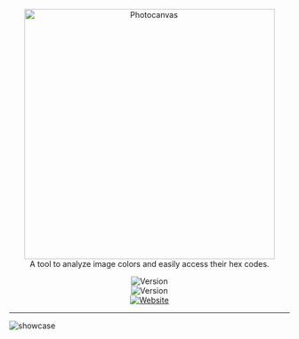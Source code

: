 <p align="center">
  <img src="https://i.imgur.com/2IXWU9L.png" width="450" alt="Photocanvas" /><br/>
    <span>A tool to analyze image colors and easily access their hex codes.</span>
</p>
<p align="center">
 <img src="https://api.codemagic.io/apps/6186d6dff780e4ed5f9c7596/default-workflow/status_badge.svg" alt="Version" /> <br><img src="https://img.shields.io/github/languages/code-size/esentis/photocanvas?color=1F1D36&style=for-the-badge&label=size" alt="Version" /></br>
 <a href='https://photocanvas-13696.firebaseapp.com' target="_blank" ><img src='https://img.shields.io/website?down_message=Offline&style=for-the-badge&up_message=Online&url=https%3A%2F%2Fphotocanvas-13696.firebaseapp.com' alt='Website'/></a>
</br>
</p>

---

<img src="./photocanvas.gif" alt="showcase"/>
